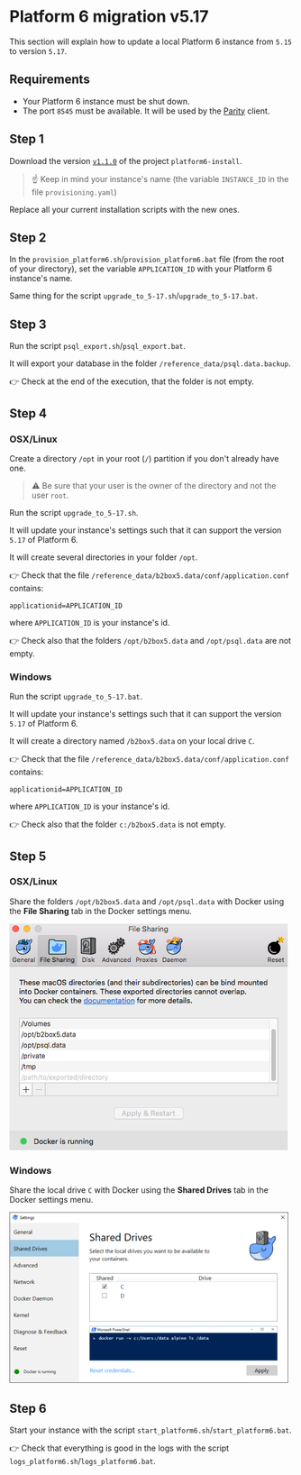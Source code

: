# Platform 6 migration v5.17

This section will explain how to update a local Platform 6 instance from `5.15` to version `5.17`.

## Requirements

- Your Platform 6 instance must be shut down.
- The port `8545` must be available. It will be used by the [Parity](https://www.parity.io/) client.

## Step 1

Download the version [`v1.1.0`](https://github.com/amalto/platform6-install/releases/tag/v1.1.0) of the project `platform6-install`.

> ☝️ Keep in mind your instance's name (the variable `INSTANCE_ID` in the file `provisioning.yaml`)

Replace all your current installation scripts with the new ones.

## Step 2

In the `provision_platform6.sh`/`provision_platform6.bat` file (from the root of your directory), set the variable `APPLICATION_ID` with your Platform 6 instance's name.

Same thing for the script `upgrade_to_5-17.sh`/`upgrade_to_5-17.bat`.

## Step 3

Run the script `psql_export.sh`/`psql_export.bat`.

It will export your database in the folder `/reference_data/psql.data.backup`.

:point_right: Check at the end of the execution, that the folder is not empty.

## Step 4

### OSX/Linux

Create a directory `/opt` in your root (`/`) partition if you don't already have one.

> ⚠️  Be sure that your user is the owner of the directory and not the user `root`.

Run the script `upgrade_to_5-17.sh`.

It will update your instance's settings such that it can support the version `5.17` of Platform 6.

It will create several directories in your folder `/opt`.

:point_right: Check that the file `/reference_data/b2box5.data/conf/application.conf` contains:
```
applicationid=APPLICATION_ID
``` 
where `APPLICATION_ID` is your instance's id.

:point_right: Check also that the folders `/opt/b2box5.data` and `/opt/psql.data` are not empty.

### Windows

Run the script `upgrade_to_5-17.bat`.

It will update your instance's settings such that it can support the version `5.17` of Platform 6.

It will create a directory named `/b2box5.data` on your local drive `C`.

:point_right: Check that the file `/reference_data/b2box5.data/conf/application.conf` contains:
```
applicationid=APPLICATION_ID
``` 
where `APPLICATION_ID` is your instance's id.

:point_right: Check also that the folder `c:/b2box5.data` is not empty.

## Step 5

### OSX/Linux

Share the folders `/opt/b2box5.data` and `/opt/psql.data` with Docker using the __File Sharing__ tab in the Docker settings menu.

![Docker settings menu for OXS](../images/docker_file_sharing_osx.png)

### Windows

Share the local drive `C` with Docker using the __Shared Drives__ tab in the Docker settings menu.

![Docker settings menu](../images/docker_file_sharing_windows.png)

## Step 6

Start your instance with the script `start_platform6.sh`/`start_platform6.bat`.

:point_right: Check that everything is good in the logs with the script `logs_platform6.sh`/`logs_platform6.bat`.